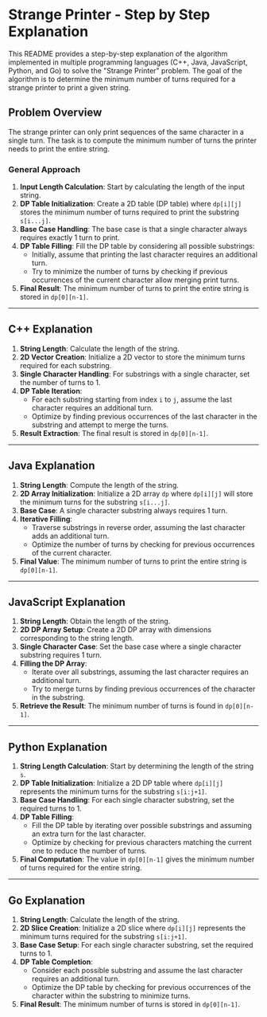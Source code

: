 # Strange Printer - Step by Step Explanation

This README provides a step-by-step explanation of the algorithm implemented in multiple programming languages (C++, Java, JavaScript, Python, and Go) to solve the "Strange Printer" problem. The goal of the algorithm is to determine the minimum number of turns required for a strange printer to print a given string.

## Problem Overview

The strange printer can only print sequences of the same character in a single turn. The task is to compute the minimum number of turns the printer needs to print the entire string.

### General Approach

1. **Input Length Calculation**: Start by calculating the length of the input string.
2. **DP Table Initialization**: Create a 2D table (DP table) where `dp[i][j]` stores the minimum number of turns required to print the substring `s[i...j]`.
3. **Base Case Handling**: The base case is that a single character always requires exactly 1 turn to print.
4. **DP Table Filling**: Fill the DP table by considering all possible substrings:
   - Initially, assume that printing the last character requires an additional turn.
   - Try to minimize the number of turns by checking if previous occurrences of the current character allow merging print turns.
5. **Final Result**: The minimum number of turns to print the entire string is stored in `dp[0][n-1]`.

---

## C++ Explanation

1. **String Length**: Calculate the length of the string.
2. **2D Vector Creation**: Initialize a 2D vector to store the minimum turns required for each substring.
3. **Single Character Handling**: For substrings with a single character, set the number of turns to 1.
4. **DP Table Iteration**:
   - For each substring starting from index `i` to `j`, assume the last character requires an additional turn.
   - Optimize by finding previous occurrences of the last character in the substring and attempt to merge the turns.
5. **Result Extraction**: The final result is stored in `dp[0][n-1]`.

---

## Java Explanation

1. **String Length**: Compute the length of the string.
2. **2D Array Initialization**: Initialize a 2D array `dp` where `dp[i][j]` will store the minimum turns for the substring `s[i...j]`.
3. **Base Case**: A single character substring always requires 1 turn.
4. **Iterative Filling**:
   - Traverse substrings in reverse order, assuming the last character adds an additional turn.
   - Optimize the number of turns by checking for previous occurrences of the current character.
5. **Final Value**: The minimum number of turns to print the entire string is `dp[0][n-1]`.

---

## JavaScript Explanation

1. **String Length**: Obtain the length of the string.
2. **2D DP Array Setup**: Create a 2D DP array with dimensions corresponding to the string length.
3. **Single Character Case**: Set the base case where a single character substring requires 1 turn.
4. **Filling the DP Array**:
   - Iterate over all substrings, assuming the last character requires an additional turn.
   - Try to merge turns by finding previous occurrences of the character in the substring.
5. **Retrieve the Result**: The minimum number of turns is found in `dp[0][n-1]`.

---

## Python Explanation

1. **String Length Calculation**: Start by determining the length of the string `s`.
2. **DP Table Initialization**: Initialize a 2D DP table where `dp[i][j]` represents the minimum turns for the substring `s[i:j+1]`.
3. **Base Case Handling**: For each single character substring, set the required turns to 1.
4. **DP Table Filling**:
   - Fill the DP table by iterating over possible substrings and assuming an extra turn for the last character.
   - Optimize by checking for previous characters matching the current one to reduce the number of turns.
5. **Final Computation**: The value in `dp[0][n-1]` gives the minimum number of turns required for the entire string.

---

## Go Explanation

1. **String Length**: Calculate the length of the string.
2. **2D Slice Creation**: Initialize a 2D slice where `dp[i][j]` represents the minimum turns required for the substring `s[i:j+1]`.
3. **Base Case Setup**: For each single character substring, set the required turns to 1.
4. **DP Table Completion**:
   - Consider each possible substring and assume the last character requires an additional turn.
   - Optimize the DP table by checking for previous occurrences of the character within the substring to minimize turns.
5. **Final Result**: The minimum number of turns is stored in `dp[0][n-1]`.
